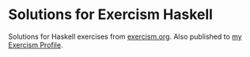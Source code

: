 # Solutions for Exercism Haskell

Solutions for Haskell exercises from [exercism.org](https://exercism.org/tracks/haskell/exercises). Also published to [my Exercism Profile](https://exercism.org/profiles/shmygol/solutions).

